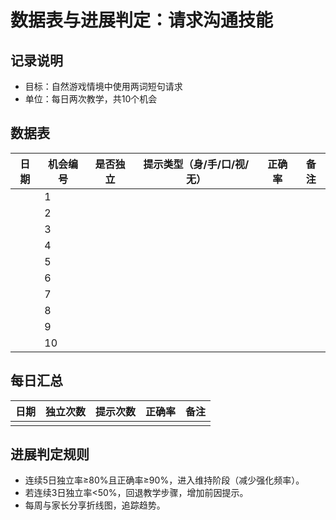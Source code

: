 # 数据表与进展判定：请求沟通技能

## 记录说明
- 目标：自然游戏情境中使用两词短句请求
- 单位：每日两次教学，共10个机会

## 数据表
| 日期 | 机会编号 | 是否独立 | 提示类型（身/手/口/视/无） | 正确率 | 备注 |
| --- | --- | --- | --- | --- | --- |
| | 1 | | | | |
| | 2 | | | | |
| | 3 | | | | |
| | 4 | | | | |
| | 5 | | | | |
| | 6 | | | | |
| | 7 | | | | |
| | 8 | | | | |
| | 9 | | | | |
| | 10 | | | | |

## 每日汇总
| 日期 | 独立次数 | 提示次数 | 正确率 | 备注 |
| --- | --- | --- | --- | --- |
| | | | | |

## 进展判定规则
- 连续5日独立率≥80%且正确率≥90%，进入维持阶段（减少强化频率）。
- 若连续3日独立率<50%，回退教学步骤，增加前因提示。
- 每周与家长分享折线图，追踪趋势。
